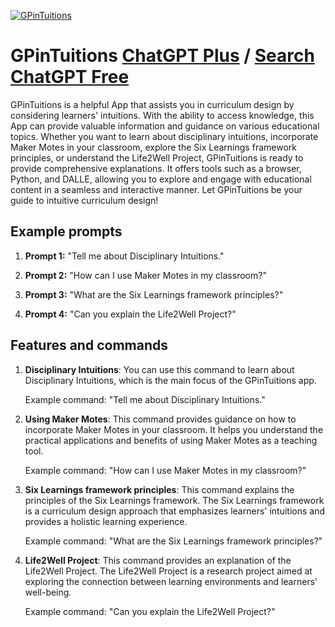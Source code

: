 
[![GPinTuitions](https://files.oaiusercontent.com/file-gG6yAk3fgLcb9rFVl6oqOJvD?se=2123-10-20T05%3A25%3A34Z&sp=r&sv=2021-08-06&sr=b&rscc=max-age%3D31536000%2C%20immutable&rscd=attachment%3B%20filename%3D1fe51e05-3d41-4e00-a2bc-9aecafef2ae6.png&sig=3qwCZowwXJavlafmXOQeXPo8yZBvXYzlOP9Z6O%2B2nq8%3D)](https://chat.openai.com/g/g-li2yFNHC3-gpintuitions)

# GPinTuitions [ChatGPT Plus](https://chat.openai.com/g/g-li2yFNHC3-gpintuitions) / [Search ChatGPT Free](https://gptcall.net/index.html#/?search=GPinTuitions)

GPinTuitions is a helpful App that assists you in curriculum design by considering learners' intuitions. With the ability to access knowledge, this App can provide valuable information and guidance on various educational topics. Whether you want to learn about disciplinary intuitions, incorporate Maker Motes in your classroom, explore the Six Learnings framework principles, or understand the Life2Well Project, GPinTuitions is ready to provide comprehensive explanations. It offers tools such as a browser, Python, and DALLE, allowing you to explore and engage with educational content in a seamless and interactive manner. Let GPinTuitions be your guide to intuitive curriculum design!

## Example prompts

1. **Prompt 1:** "Tell me about Disciplinary Intuitions."

2. **Prompt 2:** "How can I use Maker Motes in my classroom?"

3. **Prompt 3:** "What are the Six Learnings framework principles?"

4. **Prompt 4:** "Can you explain the Life2Well Project?"

## Features and commands

1. **Disciplinary Intuitions**: You can use this command to learn about Disciplinary Intuitions, which is the main focus of the GPinTuitions app.

    Example command: "Tell me about Disciplinary Intuitions."

2. **Using Maker Motes**: This command provides guidance on how to incorporate Maker Motes in your classroom. It helps you understand the practical applications and benefits of using Maker Motes as a teaching tool.

    Example command: "How can I use Maker Motes in my classroom?"

3. **Six Learnings framework principles**: This command explains the principles of the Six Learnings framework. The Six Learnings framework is a curriculum design approach that emphasizes learners' intuitions and provides a holistic learning experience.

    Example command: "What are the Six Learnings framework principles?"

4. **Life2Well Project**: This command provides an explanation of the Life2Well Project. The Life2Well Project is a research project aimed at exploring the connection between learning environments and learners' well-being.

    Example command: "Can you explain the Life2Well Project?"


